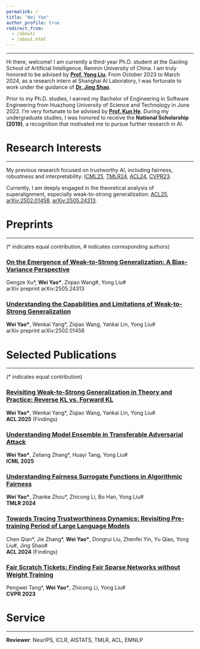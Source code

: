 ```yaml
---
permalink: /
title: "Wei Yao"
author_profile: true
redirect_from: 
  - /about/
  - /about.html
---
```


---

Hi there, welcome! I am currently a third-year Ph.D. student at the Gaoling School of Artificial Intelligence, Renmin University of China. I am truly honored to be advised by **[Prof. Yong Liu](https://gsai.ruc.edu.cn/english/liuyong)**. From October 2023 to March 2024, as a research intern at Shanghai AI Laboratory, I was fortunate to work under the guidance of **[Dr. Jing Shao](https://amandajshao.github.io/)**.

Prior to my Ph.D. studies, I earned my Bachelor of Engineering in Software Engineering from Huazhong University of Science and Technology in June 2022. I’m very fortunate to be advised by **[Prof. Kun He](https://scholar.google.com/citations?user=YTQnGJsAAAAJ&hl=en)**. During my undergraduate studies, I was honored to receive the **National Scholarship (2019)**, a recognition that motivated me to pursue further research in AI.

# Research Interests
---

My previous research focused on trustworthy AI, including fairness, robustness and interpretability: [ICML25](https://arxiv.org/pdf/2410.06851), [TMLR24](https://openreview.net/pdf?id=iBgmoMTlaz), [ACL24](https://aclanthology.org/2024.findings-acl.290.pdf), [CVPR23](https://openaccess.thecvf.com/content/CVPR2023/papers/Tang_Fair_Scratch_Tickets_Finding_Fair_Sparse_Networks_Without_Weight_Training_CVPR_2023_paper.pdf).

Currently, I am deeply engaged in the theoretical analysis of superalignment, especially weak-to-strong generalization: [ACL25](https://arxiv.org/pdf/2502.11107), [arXiv:2502.01458](https://arxiv.org/pdf/2502.01458), [arXiv:2505.24313](https://www.arxiv.org/pdf/2505.24313).


<!--# Education
---

- 2018-2022: B.E. in Software Engineering from Huazhong University of Science and Technology.

- 2022-Present: Ph.D. Student in Artificial Intelligence at Renmin University of China.-->


# Preprints
---

(\* indicates equal contribution, \# indicates corresponding authors)

### [On the Emergence of Weak-to-Strong Generalization: A Bias-Variance Perspective](https://www.arxiv.org/pdf/2505.24313)

Gengze Xu\*, **Wei Yao\***, Ziqiao Wang\#, Yong Liu\#
<br>
arXiv preprint arXiv:2505.24313

### [Understanding the Capabilities and Limitations of Weak-to-Strong Generalization](https://openreview.net/pdf?id=RwYdLgj1S6)

**Wei Yao\***, Wenkai Yang\*, Ziqiao Wang, Yankai Lin, Yong Liu\#
<br>
arXiv preprint arXiv:2502.01458


# Selected Publications
---

(\* indicates equal contribution)

### [Revisiting Weak-to-Strong Generalization in Theory and Practice: Reverse KL vs. Forward KL](https://arxiv.org/pdf/2502.11107)

**Wei Yao\***, Wenkai Yang\*, Ziqiao Wang, Yankai Lin, Yong Liu\#
<br>
**ACL 2025** (Findings)

### [Understanding Model Ensemble in Transferable Adversarial Attack](https://arxiv.org/pdf/2410.06851)

**Wei Yao\***, Zeliang Zhang\*, Huayi Tang, Yong Liu\#
<br>
**ICML 2025**

### [Understanding Fairness Surrogate Functions in Algorithmic Fairness](https://openreview.net/pdf?id=iBgmoMTlaz)

**Wei Yao\***, Zhanke Zhou\*, Zhicong Li, Bo Han, Yong Liu\#
<br>
**TMLR 2024**

### [Towards Tracing Trustworthiness Dynamics: Revisiting Pre-training Period of Large Language Models](https://aclanthology.org/2024.findings-acl.290.pdf)

Chen Qian\*, Jie Zhang\*, **Wei Yao\***, Dongrui Liu, Zhenfei Yin, Yu Qiao, Yong Liu\#, Jing Shao\#
<br>
**ACL 2024** (Findings)

### [Fair Scratch Tickets: Finding Fair Sparse Networks without Weight Training](https://openaccess.thecvf.com/content/CVPR2023/papers/Tang_Fair_Scratch_Tickets_Finding_Fair_Sparse_Networks_Without_Weight_Training_CVPR_2023_paper.pdf)

Pengwei Tang\*, **Wei Yao\***, Zhicong Li, Yong Liu\#
<br>
**CVPR 2023**

<!--
# Research Intern
---

- 2023.10-2024.3: Shanghai AI Laboratory, research intern, mentor: [Dr. Jing Shao](https://amandajshao.github.io/).

# Honors and Awards
---

National Scholarship, 2019-->

# Service
---

**Reviewer**: NeurIPS, ICLR, AISTATS, TMLR, ACL, EMNLP


